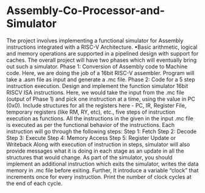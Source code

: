 # Assembly-Co-Processor-and-Simulator
The project involves implementing a functional simulator for Assembly instructions integrated with a RISC-V Architecture. 
•Basic arithmetic, logical and memory operations are supported in a pipelined design with support for caches.
The overall project will have two phases which will eventually bring out such a simulator.
Phase 1: Conversion of Assembly code to Machine code.
Here, we are doing the job of a 16bit RISC-V assembler. Program will take a .asm file as input and generate a .mc file.
Phase 2: Code for a 5 step instruction execution.
Design and implement the function simulator 16bit RISCV ISA instructions.
Here, we would take the input from the .mc file (output of Phase 1) and pick one instruction
at a time, using the value in PC (0x0). Include structures for all the registers here - PC, IR, Register File,
temporary registers (like RM, RY, etc), etc., five steps of instruction execution as functions.
All the instructions in the given in the input .mc file is executed as per the functional
behavior of the instructions. Each instruction will go through the following steps:
Step 1: Fetch
Step 2: Decode
Step 3: Execute
Step 4: Memory Access
Step 5: Register Update or Writeback
Along with execution of instruction in steps, simulator will also provide messages
what it is doing in each stage as an update in all the structures that would change. As part
of the simulator, you should implement an additional instruction which exits the simulator,
writes the data memory in .mc file before exiting. Further, It introduce a variable “clock”
that increments once for every instruction. Print the number of clock cycles at the end of
each cycle.
